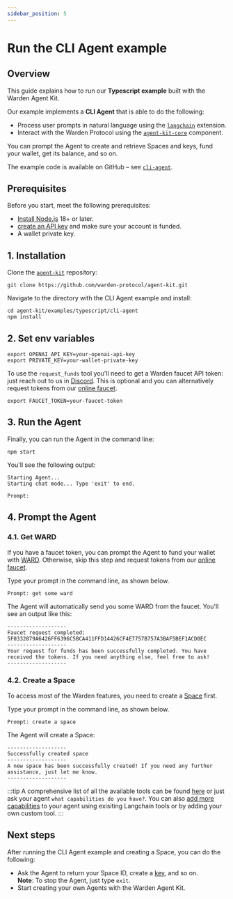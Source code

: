 ```yaml
---
sidebar_position: 5
---
```


# Run the CLI Agent example

## Overview

This guide explains how to run our **Typescript example** built with the Warden Agent Kit.

Our example implements a **CLI Agent** that is able to do the following:

-   Process user prompts in natural language using the [`langchain`](https://github.com/warden-protocol/agent-kit/blob/main/langchain/warden/README.md) extension.
-   Interact with the Warden Protocol using the [`agent-kit-core`](https://github.com/warden-protocol/agent-kit/tree/main/agent-kit-core) component.

You can prompt the Agent to create and retrieve Spaces and keys, fund your wallet, get its balance, and so on.

The example code is available on GitHub – see [`cli-agent`](https://github.com/warden-protocol/agent-kit/blob/main/examples/typescript/cli-agent/README.md).

## Prerequisites

Before you start, meet the following prerequisites:

-   [Install Node.js](https://nodejs.org/en/download) 18+ or later.
-   [create an API key](https://platform.openai.com/docs/quickstart#create-and-export-an-api-key) and make sure your account is funded.
-   A wallet private key.

## 1. Installation

Clone the [`agent-kit`](https://github.com/warden-protocol/agent-kit) repository:

```
git clone https://github.com/warden-protocol/agent-kit.git
```

Navigate to the directory with the CLI Agent example and install:

```
cd agent-kit/examples/typescript/cli-agent
npm install
```

## 2. Set env variables

```
export OPENAI_API_KEY=your-openai-api-key
export PRIVATE_KEY=your-wallet-private-key
```

To use the `request_funds` tool you'll need to get a Warden faucet API token: just reach out to us in [Discord](https://discord.com/invite/wardenprotocol). This is optional and you can alternatively request tokens from our [online faucet](https://faucet.devnet.wardenprotocol.org/).

```
export FAUCET_TOKEN=your-faucet-token
```

## 3. Run the Agent

Finally, you can run the Agent in the command line:

```
npm start
```

You'll see the following output:

```
Starting Agent...
Starting chat mode... Type 'exit' to end.

Prompt:
```

## 4. Prompt the Agent

### 4.1. Get WARD

If you have a faucet token, you can prompt the Agent to fund your wallet with [WARD](/tokens/ward-token/ward). Otherwise, skip this step and request tokens from our [online faucet](https://faucet.devnet.wardenprotocol.org/).

Type your prompt in the command line, as shown below.

```
Prompt: get some ward
```

The Agent will automatically send you some WARD from the faucet. You'll see an output like this:

```
-------------------
Faucet request completed: 5F0332879A6426FF6396C5BCA411FFD14426CF4E7757B757A3BAF5BEF1ACD0EC
-------------------
Your request for funds has been successfully completed. You have received the tokens. If you need anything else, feel free to ask!
-------------------
```

### 4.2. Create a Space

To access most of the Warden features, you need to create a [Space](/learn/glossary#space) first.

Type your prompt in the command line, as shown below.

```
Prompt: create a space
```

The Agent will create a Space:

```
-------------------
Successfully created space
-------------------
A new space has been successfully created! If you need any further assistance, just let me know.
-------------------
```

:::tip A comprehensive list of all the available tools can be found [here](/build-an-agent/warden-agent-kit/agent-actions) or just ask your agent `what capabilities do you have?`. You can also [add more capabilities](/build-an-agent/warden-agent-kit/add-agent-capabilities) to your agent using exisiting Langchain tools or by adding your own custom tool. :::

## Next steps

After running the CLI Agent example and creating a Space, you can do the following:

-   Ask the Agent to return your Space ID, create a [key](/learn/glossary#key), and so on.  
    **Note**: To stop the Agent, just type `exit`.
-   Start creating your own Agents with the Warden Agent Kit.
